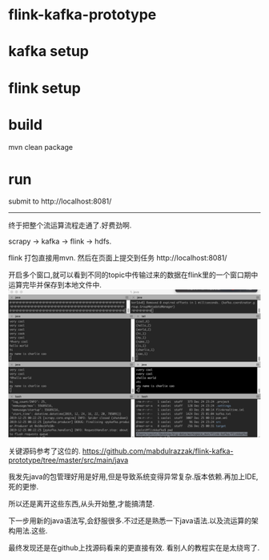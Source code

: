 # flink-kafka-prototype

# kafka setup

# flink setup

# build 

mvn clean package

# run

submit to http://localhost:8081/


---

终于把整个流运算流程走通了.好费劲啊.

scrapy -> kafka -> flink -> hdfs.

flink 打包直接用mvn. 然后在页面上提交到任务
http://localhost:8081/

开启多个窗口,就可以看到不同的topic中传输过来的数据在flink里的一个窗口期中运算完毕并保存到本地文件中.
![](./res/Snip20191225_7.png "cool")

关键源码参考了这位的.
https://github.com/mabdulrazzak/flink-kafka-prototype/tree/master/src/main/java

我发先java的包管理好用是好用,但是导致系统变得异常复杂.版本依赖.再加上IDE,死的更惨.

所以还是离开这些东西,从头开始整,才能搞清楚.

下一步用新的java语法写,会舒服很多.不过还是熟悉一下java语法.以及流运算的架构用法.这些.

最终发现还是在github上找源码看来的更直接有效. 看别人的教程实在是太绕弯了.